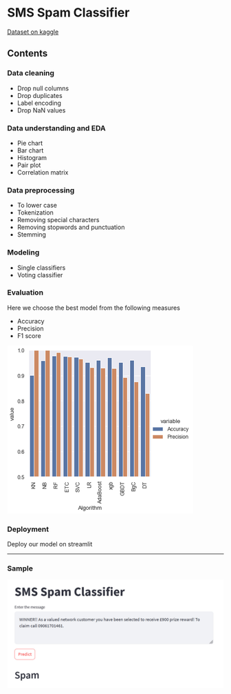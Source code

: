# SMS Spam Classifier
[Dataset on kaggle](https://www.kaggle.com/datasets/uciml/sms-spam-collection-dataset?resource=download)

## Contents
### Data cleaning
* Drop null columns
* Drop duplicates
* Label encoding
* Drop NaN values

### Data understanding and EDA
* Pie chart
* Bar chart
* Histogram
* Pair plot
* Correlation matrix

### Data preprocessing
* To lower case
* Tokenization
* Removing special characters
* Removing stopwords and punctuation
* Stemming


### Modeling
* Single classifiers
* Voting classifier

### Evaluation
Here we choose the best model from the following measures
* Accuracy
* Precision
* F1 score

![models](/sample/models.png)

### Deployment
Deploy our model on streamlit

---
### Sample
![s](sample/sample.jpg)
